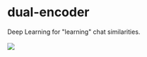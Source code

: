 # dual-encoder
Deep Learning for "learning" chat similarities.
</br></br>
<img  src="visualize.gif">
